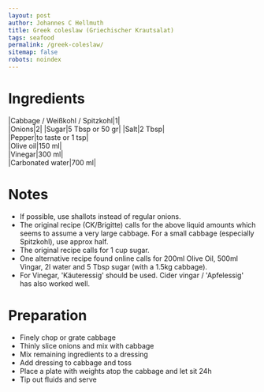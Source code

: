 ```yaml
---
layout: post
author: Johannes C Hellmuth
title: Greek coleslaw (Griechischer Krautsalat)
tags: seafood
permalink: /greek-coleslaw/
sitemap: false
robots: noindex
---
```


# Ingredients
|Cabbage / Weißkohl / Spitzkohl|1|  
|Onions|2|
|Sugar|5 Tbsp or 50 gr|
|Salt|2 Tbsp|   
|Pepper|to taste or 1 tsp|  
|Olive oil|150 ml|  
|Vinegar|300 ml|  
|Carbonated water|700 ml|  

# Notes
* If possible, use shallots instead of regular onions.
* The original recipe (CK/Brigitte) calls for the above liquid amounts which seems to assume a very large cabbage. For a small cabbage (especially Spitzkohl), use approx half. 
* The original recipe calls for 1 cup sugar.
* One alternative recipe found online calls for 200ml Olive Oil, 500ml Vingar, 2l water and 5 Tbsp sugar (with a 1.5kg cabbage).
* For Vinegar, 'Käuteressig' should be used. Cider vingar / 'Apfelessig' has also worked well.

# Preparation
* Finely chop or grate cabbage 
* Thinly slice onions and mix with cabbage
* Mix remaining ingredients to a dressing
* Add dressing to cabbage and toss
* Place a plate with weights atop the cabbage and let sit 24h
* Tip out fluids and serve
